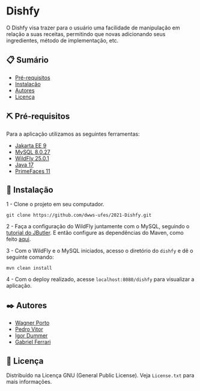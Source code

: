 # Dishfy

O Dishfy visa trazer para o usuário uma facilidade de manipulação em relação a suas receitas, permitindo que novas adicionando seus ingredientes, método de implementação, etc.

## 📋 Sumário

- [Pré-requisitos](#pre-req)
- [Instalação](#gettin-started)
- [Autores](#authors)
- [Licença](#license)

## ⛏️ Pré-requisitos <a name = "pre-req"></a>

Para a aplicação utilizamos as seguintes ferramentas:

- [Jakarta EE 9](https://jakarta.ee/release/9/)
- [MySQL 8.0.27](https://dev.mysql.com/doc/relnotes/mysql/8.0/en/news-8-0-27.html)
- [WildFly 25.0.1](https://www.wildfly.org/news/2021/11/04/WildFly2501-Released/)
- [Java 17](https://www.oracle.com/java/technologies/javase/jdk17-archive-downloads.html)
- [PrimeFaces 11](https://www.primefaces.org/primefaces-11-0-0-rc1-released/)

## 🚀 Instalação <a name = "gettin-started"></a>

1 - Clone o projeto em seu computador.
```
git clone https://github.com/dwws-ufes/2021-Dishfy.git
```
2 - Faça a configuração do WildFly juntamente com o MySQL, seguindo o [tutorial do JButler](https://github.com/dwws-ufes/javahostel/tree/main/jakartaee9). E então configure as dependências do Maven, como feito [aqui](https://github.com/dwws-ufes/javahostel/tree/main/jakartaee9).

3 - Com o WildFly e o MySQL iniciados, acesso o diretório do `dishfy` e dê o seguinte comando:
```
mvn clean install
```

4 - Com o deploy realizado, acesse `localhost:8080/dishfy` para visualizar a aplicação.


## ✒️ Autores <a name = "authors"></a>

- [Wagner Porto](https://github.com/wagnerpf)
- [Pedro Vitor](https://github.com/pedrovic7997)
- [Igor Dummer](https://github.com/IgorDummer)
- [Gabriel Ferrari](https://github.com/gabkyo)

## 🔐 Licença <a name = "license"></a>

Distribuído na Licença GNU (General Public License). Veja `License.txt` para mais informações.
